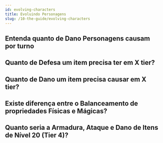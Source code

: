 ```yaml
---
id: evolving-characters
title: Evoluindo Personagens
slug: /10-the-guide/evolving-characters
---
```


## Entenda quanto de Dano Personagens causam por turno

## Quanto de Defesa um item precisa ter em X tier?

## Quanto de Dano um item precisa causar em X tier?

## Existe diferença entre o Balanceamento de propriedades Físicas e Mágicas?

## Quanto seria a Armadura, Ataque e Dano de Itens de Nível 20 (Tier 4)?
